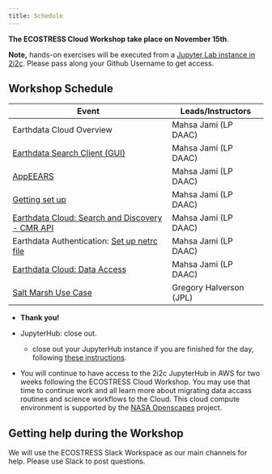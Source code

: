 ```yaml
---
title: Schedule
---
```


**The ECOSTRESS Cloud Workshop take place on November 15th**.  

**Note,** hands-on exercises will be executed from a [Jupyter Lab instance in 2i2c](https://openscapes.2i2c.cloud/hub/user-redirect/git-pull?repo=https%3A%2F%2Fgithub.com%2FNASA-Openscapes%2F2022-Fall-ECOSTRESS-Cloud-Workshop&urlpath=lab%2Ftree%2F2022-Fall-ECOSTRESS-Cloud-Workshop%2FREADME.md&branch=main). Please pass along your Github Username to get access.
 
## Workshop Schedule 



| Event | Leads/Instructors |
|-----------------|--------------|
|Earthdata Cloud Overview | Mahsa Jami (LP DAAC) |
|[Earthdata Search Client (GUI)](tutorials/Earthdata_search.md) | Mahsa Jami (LP DAAC) |
|[AppEEARS](tutorials/AppEEARS.md) | Mahsa Jami (LP DAAC) |
|[Getting set up](tutorials/Getting_started_setup.md) | Mahsa Jami (LP DAAC) |
|[Earthdata Cloud: Search and Discovery - CMR API](how-tos/data-discovery/Data_Discovery_CMR_API.ipynb) | Mahsa Jami (LP DAAC) | 
|Earthdata Authentication: [Set up netrc file](how-tos/authentication/NASA_Earthdata_Authentication.ipynb) | Mahsa Jami (LP DAAC) | 
|[Earthdata Cloud: Data Access](how-tos/data_access/Earthdata_Cloud__Single_File__Direct_S3_Access_Clip_COG_Example.ipynb) | Mahsa Jami (LP DAAC) | 
|[Salt Marsh Use Case](tutorials/Carpinteria-ECOSTRESS-Analysis.ipynb) | Gregory Halverson (JPL) |


- **Thank you!**
- JupyterHub: close out.  
  - close out your JupyterHub instance if you are finished for the day, following [these instructions](https://podaac.github.io/2022-SWOT-Ocean-Cloud-Workshop/tutorials/00_Setup.html#how-do-i-end-my-session).  
  
- You will continue to have access to the 2i2c JupyterHub in AWS for two weeks following the ECOSTRESS Cloud Workshop. You may use that time to continue work and all learn more about migrating data accass routines and science workflows to the Cloud. This cloud compute environment is supported by the [NASA Openscapes](https://nasa-openscapes.github.io/) project. 

## Getting help during the Workshop

We will use the ECOSTRESS Slack Workspace as our main channels for help. Please use Slack to post questions. 



